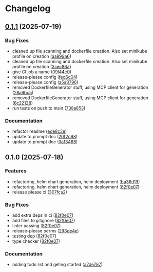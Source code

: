 # Changelog

## [0.1.1](https://github.com/zrross11/boatmcp/compare/v0.1.0...v0.1.1) (2025-07-19)


### Bug Fixes

* cleaned up file scanning and dockerfile creation. Also set minikube profile on creation ([aa999a6](https://github.com/zrross11/boatmcp/commit/aa999a61d2476e79dba1a55b57de3572e140e2f6))
* cleaned up file scanning and dockerfile creation. Also set minikube profile on creation ([3cec86a](https://github.com/zrross11/boatmcp/commit/3cec86a7692840785d6aa44f8266986fc5f540ca))
* give CI job a name ([09f44e0](https://github.com/zrross11/boatmcp/commit/09f44e0afacf0c071fe799d3a78093d4609c5496))
* release-please config ([fec6c04](https://github.com/zrross11/boatmcp/commit/fec6c04f5f166d04814d1cc9a1b0b8bd64a14bda))
* release-please config ([a5a3796](https://github.com/zrross11/boatmcp/commit/a5a37962198c15d41b9322b6e119b6084ddd018c))
* removed DockerfileGenerator stuff, using MCP client for generation ([28a6bc5](https://github.com/zrross11/boatmcp/commit/28a6bc561482769e8890f1215ddc0bb7b15e9491))
* removed DockerfileGenerator stuff, using MCP client for generation ([6c22128](https://github.com/zrross11/boatmcp/commit/6c2212835e029f5cbd1bd32efec6f1df3a8828b4))
* run tests on push to main ([738a853](https://github.com/zrross11/boatmcp/commit/738a8534e8bae9988b07bd9bab5026a46b66a13d))


### Documentation

* refactor readme ([ede8c3e](https://github.com/zrross11/boatmcp/commit/ede8c3ece84a5eea2ed12dfe64dd3eb822bc3266))
* update to prompt doc ([20f2c98](https://github.com/zrross11/boatmcp/commit/20f2c9823fb9eee67e30b3b2c6587a712f2d6387))
* update to prompt doc ([0a13488](https://github.com/zrross11/boatmcp/commit/0a134884ac64c0fb0b34698728b7afdbb7a02491))

## 0.1.0 (2025-07-18)


### Features

* refactoring, helm chart generation, helm deployment ([ba36d19](https://github.com/zrross11/boatmcp/commit/ba36d1901e2d4000840c352fc490d2d3bfc80917))
* refactoring, helm chart generation, helm deployment ([82f0e07](https://github.com/zrross11/boatmcp/commit/82f0e07318636496c77912540f8ba1e86b689c5a))
* release please ci ([307fca2](https://github.com/zrross11/boatmcp/commit/307fca20354bc5ba64853c2d97024e1f61c2db57))


### Bug Fixes

* add extra deps in ci ([82f0e07](https://github.com/zrross11/boatmcp/commit/82f0e07318636496c77912540f8ba1e86b689c5a))
* add files to gitignore ([82f0e07](https://github.com/zrross11/boatmcp/commit/82f0e07318636496c77912540f8ba1e86b689c5a))
* linter passing ([82f0e07](https://github.com/zrross11/boatmcp/commit/82f0e07318636496c77912540f8ba1e86b689c5a))
* release-please perms ([293de4e](https://github.com/zrross11/boatmcp/commit/293de4e8b6d892180e5face792259cdcdceba751))
* testing dep ([82f0e07](https://github.com/zrross11/boatmcp/commit/82f0e07318636496c77912540f8ba1e86b689c5a))
* type checker ([82f0e07](https://github.com/zrross11/boatmcp/commit/82f0e07318636496c77912540f8ba1e86b689c5a))


### Documentation

* adding todo list and geting started ([a7de787](https://github.com/zrross11/boatmcp/commit/a7de787982a2e1576f2f6de12180e71ea632306d))
